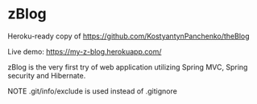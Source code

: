# zBlog
Heroku-ready copy of https://github.com/KostyantynPanchenko/theBlog

Live demo: https://my-z-blog.herokuapp.com/

zBlog is the very first try of web application utilizing Spring MVC, Spring security and Hibernate.

NOTE
.git/info/exclude is used instead of .gitignore
